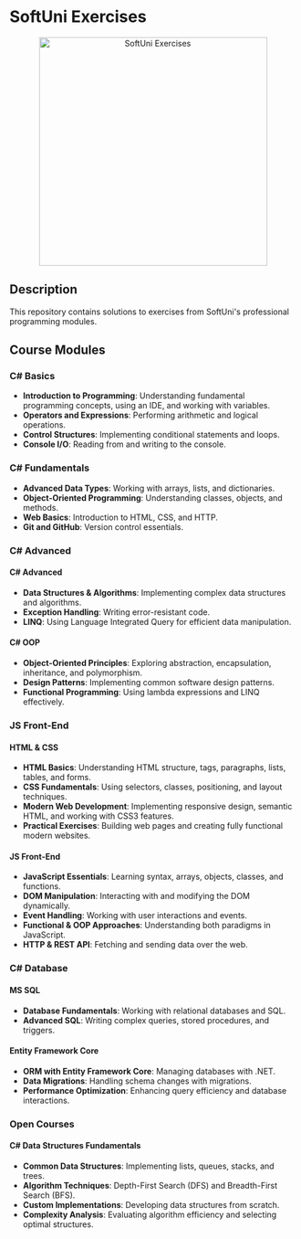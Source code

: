 # SoftUni Exercises

<div align="center">
  <img src="https://upload.wikimedia.org/wikipedia/commons/7/76/Logo_Software_University_%28SoftUni%29_-_blue.png" alt="SoftUni Exercises" width="400" />
</div>

## Description
This repository contains solutions to exercises from SoftUni's professional programming modules.
## Course Modules

### C# Basics
- **Introduction to Programming**: Understanding fundamental programming concepts, using an IDE, and working with variables.
- **Operators and Expressions**: Performing arithmetic and logical operations.
- **Control Structures**: Implementing conditional statements and loops.
- **Console I/O**: Reading from and writing to the console.

### C# Fundamentals
- **Advanced Data Types**: Working with arrays, lists, and dictionaries.
- **Object-Oriented Programming**: Understanding classes, objects, and methods.
- **Web Basics**: Introduction to HTML, CSS, and HTTP.
- **Git and GitHub**: Version control essentials.

### C# Advanced
#### C# Advanced
- **Data Structures & Algorithms**: Implementing complex data structures and algorithms.
- **Exception Handling**: Writing error-resistant code.
- **LINQ**: Using Language Integrated Query for efficient data manipulation.

#### C# OOP
- **Object-Oriented Principles**: Exploring abstraction, encapsulation, inheritance, and polymorphism.
- **Design Patterns**: Implementing common software design patterns.
- **Functional Programming**: Using lambda expressions and LINQ effectively.

### JS Front-End
#### HTML & CSS
- **HTML Basics**: Understanding HTML structure, tags, paragraphs, lists, tables, and forms.
- **CSS Fundamentals**: Using selectors, classes, positioning, and layout techniques.
- **Modern Web Development**: Implementing responsive design, semantic HTML, and working with CSS3 features.
- **Practical Exercises**: Building web pages and creating fully functional modern websites.

#### JS Front-End
- **JavaScript Essentials**: Learning syntax, arrays, objects, classes, and functions.
- **DOM Manipulation**: Interacting with and modifying the DOM dynamically.
- **Event Handling**: Working with user interactions and events.
- **Functional & OOP Approaches**: Understanding both paradigms in JavaScript.
- **HTTP & REST API**: Fetching and sending data over the web.

### C# Database
#### MS SQL
- **Database Fundamentals**: Working with relational databases and SQL.
- **Advanced SQL**: Writing complex queries, stored procedures, and triggers.

#### Entity Framework Core
- **ORM with Entity Framework Core**: Managing databases with .NET.
- **Data Migrations**: Handling schema changes with migrations.
- **Performance Optimization**: Enhancing query efficiency and database interactions.

### Open Courses
#### C# Data Structures Fundamentals
- **Common Data Structures**: Implementing lists, queues, stacks, and trees.
- **Algorithm Techniques**: Depth-First Search (DFS) and Breadth-First Search (BFS).
- **Custom Implementations**: Developing data structures from scratch.
- **Complexity Analysis**: Evaluating algorithm efficiency and selecting optimal structures.
